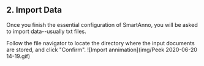 ## 2. Import Data
Once you finish the essential configuration of SmartAnno, you will be asked to import data--usually txt files.

Follow the file navigator to locate the directory where the input documents are stored, and click "Confirm".
![Import annimation](img/Peek 2020-06-20 14-19.gif)

